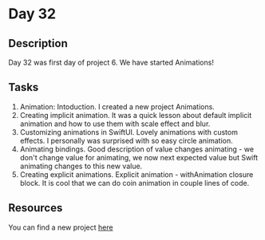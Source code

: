 # Day 32

## Description

Day 32 was first day of project 6. We have started Animations!

## Tasks

1. Animation: Intoduction. I created a new project Animations.
2. Creating implicit animation. It was a quick lesson about default implicit animation and how to use them with scale effect and blur.
3. Customizing animations in SwiftUI. Lovely animations with custom effects. I personally was surprised with so easy circle animation.
4. Animating bindings. Good description of value changes animating - we don't change value for animating, we now next expected value but Swift animating changes to this new value.
5. Creating explicit animations. Explicit animation - withAnimation closure block. It is cool that we can do coin animation in couple lines of code.

## Resources

You can find a new project [here](/Sources/Animations/)